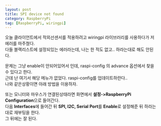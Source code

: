 ```yaml
---
layout: post
title: SPI device not found 
category: RaspberryPi
tag: [RaspberryPi, wiringpi] 
---
```


오늘 클라이언트에서 적외선센서를 적용하려고 wiringpi 라이브러리를 사용하다가 저 에러를 마주쳤다.  
다들 블랙리스트에 설정되있는 에러라는데, 나는 한 적도 없고.. 하라는대로 해도 안된다.  

문제는 그냥 enable이 안되어있어서 인데, raspi-config 의 advance 옵션에서 찾을수 있다고 한다.  
근데 난 여기서 해당 메뉴가 없었다. raspi-config를 업데이트하란다..  
나와 같은상황이면 아래 방법을 이용하자.  

또는 모니터와 마우스가 연결된상태라면 화면에서 **설정->RaspberryPi Configuration**으로 들어간다.  
다음 **Interfaces**에 들어간 뒤 **SPI, I2C, Serial Port**를 **Enable**로 설정해준 뒤 하라는대로 재부팅을 한다.  
그 뒤에는 잘 된다.  